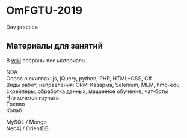 # OmFGTU-2019
Dev practice

## Материалы для занятий
В [wiki](https://github.com/KalekinDmitry/OmFGTU-2019/wiki) собраны все материалы.



NDA    
Опрос о скиллах: js, jQuery, python, PHP, HTML+CSS, C#    
Виды работ, направления: CRM-Казарма, Selenium, MLM, hmq-edu, скрейперы, обработка данных, машинное обучение, чат-боты    
Что хочется изучать    
Трелло  
Колаб  

MySQL / Mongo  
Neo4j / OrientDB  


